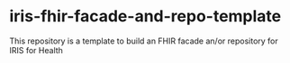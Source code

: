# iris-fhir-facade-and-repo-template
This repository is a template to build an FHIR facade an/or repository for IRIS for Health
